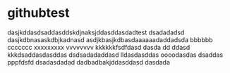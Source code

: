 # githubtest
dasjkddasdsaddasddskdjnaksjddasddasdadtest
dsadadadsd
dasjkdbnasaskdbjkadnasd
asdjkbasjkdbasdaaaaaadaddadsda
bbbbbb
ccccccc
xxxxxxxxx
vvvvvvvv
kkkkkkfsdfdasd
dasda
dd
ddasd
kkkdsaddasdasddas
dsdsadadaddasd
lldasdasddas
oooodasdas
dsaddas
pppfdsfd
dsadasdadad
dadbadbakjddasddasd
dasdada
